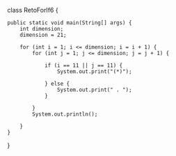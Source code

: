 class RetoForIf6 {

    public static void main(String[] args) {
        int dimension;
        dimension = 21;

        for (int i = 1; i <= dimension; i = i + 1) {
            for (int j = 1; j <= dimension; j = j + 1) {

                if (i == 11 || j == 11) {
                    System.out.print("(*)");

                } else {
                    System.out.print(" . ");
                }

            }
            System.out.println();

        }
    }
}
